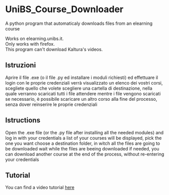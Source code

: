 # UniBS_Course_Downloader
A python program that automaticaly downloads files from an elearning course

Works on elearning.unibs.it.    
Only works with firefox.  
This program can't download Kaltura's videos.  


## Istruzioni
Aprire il file .exe (o il file .py ed installare i moduli richiesti) ed effettuare il login con le proprie credenziali
verrà visualizzato un elenco dei vostri corsi, scegliete quello che volete
scegliere una cartella di destinazione, nella quale verranno scaricati tutti i file
attendere mentre i file vengono scaricati
se necessario, è possibile scaricare un altro corso alla fine del processo, senza dover reinserire le proprie credenziali


## Istructions
Open the .exe file (or the .py file after installing all the needed modules) and log in with your credentials
a list of your courses will be displayed, pick the one you want
choose a destination folder, in witch all the files are going to be downloaded
wait while the files are beeing downloaded
if needed, you can download another course at the end of the process, without re-entering your credentials

## Tutorial
You can find a video tutorial [here](https://youtu.be/BLLl3mKlGQs)
